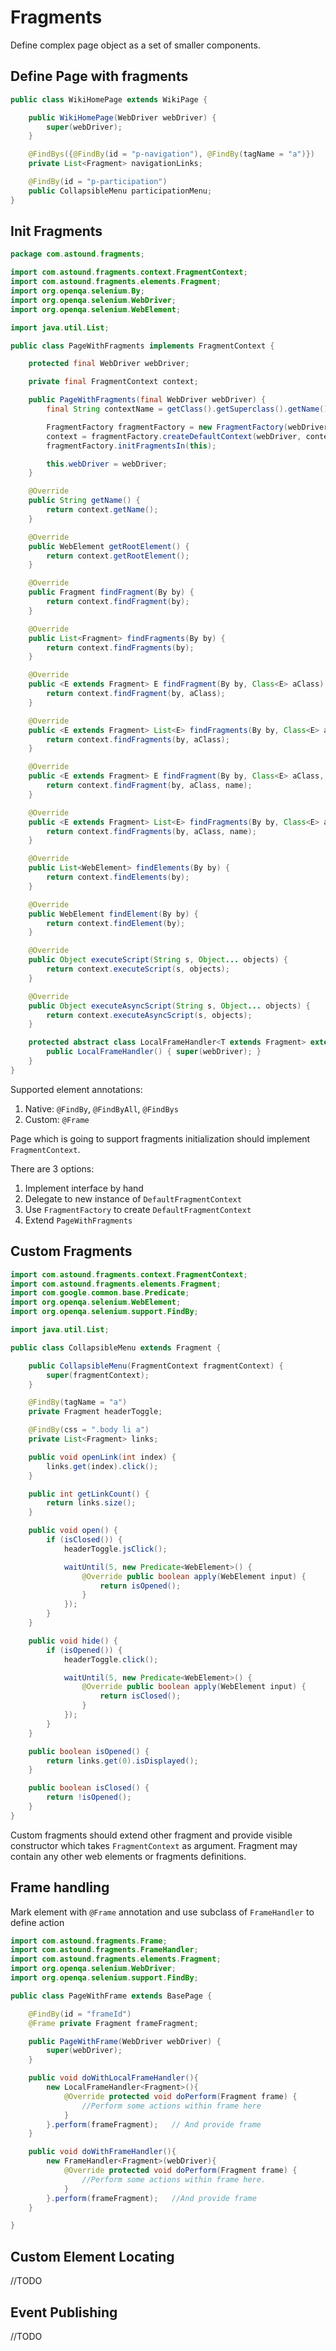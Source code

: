 # Fragments

Define complex page object as a set of smaller components.

## Define Page with fragments

```java
public class WikiHomePage extends WikiPage {

	public WikiHomePage(WebDriver webDriver) {
		super(webDriver);
	}

	@FindBys({@FindBy(id = "p-navigation"), @FindBy(tagName = "a")})
	private List<Fragment> navigationLinks;

	@FindBy(id = "p-participation")
	public CollapsibleMenu participationMenu;
}
```

## Init Fragments

```java
package com.astound.fragments;

import com.astound.fragments.context.FragmentContext;
import com.astound.fragments.elements.Fragment;
import org.openqa.selenium.By;
import org.openqa.selenium.WebDriver;
import org.openqa.selenium.WebElement;

import java.util.List;

public class PageWithFragments implements FragmentContext {

    protected final WebDriver webDriver;

    private final FragmentContext context;

    public PageWithFragments(final WebDriver webDriver) {
        final String contextName = getClass().getSuperclass().getName();

        FragmentFactory fragmentFactory = new FragmentFactory(webDriver);
        context = fragmentFactory.createDefaultContext(webDriver, contextName);
        fragmentFactory.initFragmentsIn(this);

        this.webDriver = webDriver;
    }

    @Override
    public String getName() {
        return context.getName();
    }

    @Override
    public WebElement getRootElement() {
        return context.getRootElement();
    }

    @Override
    public Fragment findFragment(By by) {
        return context.findFragment(by);
    }

    @Override
    public List<Fragment> findFragments(By by) {
        return context.findFragments(by);
    }

    @Override
    public <E extends Fragment> E findFragment(By by, Class<E> aClass) {
        return context.findFragment(by, aClass);
    }

    @Override
    public <E extends Fragment> List<E> findFragments(By by, Class<E> aClass) {
        return context.findFragments(by, aClass);
    }

    @Override
    public <E extends Fragment> E findFragment(By by, Class<E> aClass, String name) {
        return context.findFragment(by, aClass, name);
    }

    @Override
    public <E extends Fragment> List<E> findFragments(By by, Class<E> aClass, String name) {
        return context.findFragments(by, aClass, name);
    }

    @Override
    public List<WebElement> findElements(By by) {
        return context.findElements(by);
    }

    @Override
    public WebElement findElement(By by) {
        return context.findElement(by);
    }

    @Override
    public Object executeScript(String s, Object... objects) {
        return context.executeScript(s, objects);
    }

    @Override
    public Object executeAsyncScript(String s, Object... objects) {
        return context.executeAsyncScript(s, objects);
    }

    protected abstract class LocalFrameHandler<T extends Fragment> extends FrameHandler<T> {
        public LocalFrameHandler() { super(webDriver); }
    }
}
```

Supported element annotations:

1. Native: `@FindBy`, `@FindByAll`, `@FindBys`
2. Custom: `@Frame`

Page which is going to support fragments initialization should implement `FragmentContext`.

There are 3 options:

1. Implement interface by hand
2. Delegate to new instance of `DefaultFragmentContext`
3. Use `FragmentFactory` to create `DefaultFragmentContext`
4. Extend `PageWithFragments`

## Custom Fragments

```java
import com.astound.fragments.context.FragmentContext;
import com.astound.fragments.elements.Fragment;
import com.google.common.base.Predicate;
import org.openqa.selenium.WebElement;
import org.openqa.selenium.support.FindBy;

import java.util.List;

public class CollapsibleMenu extends Fragment {

    public CollapsibleMenu(FragmentContext fragmentContext) {
        super(fragmentContext);
    }

    @FindBy(tagName = "a")
    private Fragment headerToggle;

    @FindBy(css = ".body li a")
    private List<Fragment> links;

    public void openLink(int index) {
        links.get(index).click();
    }

    public int getLinkCount() {
        return links.size();
    }

    public void open() {
        if (isClosed()) {
            headerToggle.jsClick();

            waitUntil(5, new Predicate<WebElement>() {
                @Override public boolean apply(WebElement input) {
                    return isOpened();
                }
            });
        }
    }

    public void hide() {
        if (isOpened()) {
            headerToggle.click();

            waitUntil(5, new Predicate<WebElement>() {
                @Override public boolean apply(WebElement input) {
                    return isClosed();
                }
            });
        }
    }

    public boolean isOpened() {
        return links.get(0).isDisplayed();
    }

    public boolean isClosed() {
        return !isOpened();
    }
}
```

Custom fragments should extend other fragment and provide visible constructor which takes `FragmentContext` as argument. Fragment may contain any other web elements or fragments definitions.

## Frame handling

Mark element with `@Frame` annotation and use subclass of `FrameHandler` to define action

```java
import com.astound.fragments.Frame;
import com.astound.fragments.FrameHandler;
import com.astound.fragments.elements.Fragment;
import org.openqa.selenium.WebDriver;
import org.openqa.selenium.support.FindBy;

public class PageWithFrame extends BasePage {

    @FindBy(id = "frameId")
    @Frame private Fragment frameFragment;

    public PageWithFrame(WebDriver webDriver) {
        super(webDriver);
    }

    public void doWithLocalFrameHandler(){
        new LocalFrameHandler<Fragment>(){
            @Override protected void doPerform(Fragment frame) {
                //Perform some actions within frame here
            }
        }.perform(frameFragment);   // And provide frame
    }

    public void doWithFrameHandler(){
        new FrameHandler<Fragment>(webDriver){
            @Override protected void doPerform(Fragment frame) {
                //Perform some actions within frame here.
            }
        }.perform(frameFragment);   //And provide frame
    }

}
```

## Custom Element Locating

//TODO

## Event Publishing

//TODO

